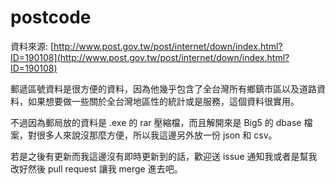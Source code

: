 postcode
========

資料來源: [http://www.post.gov.tw/post/internet/down/index.html?ID=190108](http://www.post.gov.tw/post/internet/down/index.html?ID=190108)

郵遞區號資料是很方便的資料，因為他幾乎包含了全台灣所有鄉鎮市區以及道路資料，如果想要做一些關於全台灣地區性的統計或是服務，這個資料很實用。

不過因為郵局放的資料是 .exe 的 rar 壓縮檔，而且解開來是 Big5 的 dbase 檔案，對很多人來說沒那麼方便，所以我這邊另外放一份 json 和 csv。

若是之後有更新而我這邊沒有即時更新到的話，歡迎送 issue 通知我或者是幫我改好然後 pull request 讓我 merge 進去吧。

